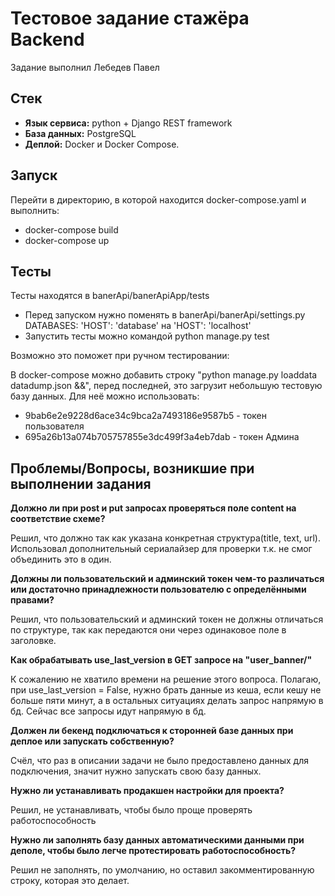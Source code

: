 # Тестовое задание стажёра Backend
Задание выполнил Лебедев Павел
## Стек 
- **Язык сервиса:** python + Django REST framework
- **База данных:** PostgreSQL
- **Деплой:** Docker и Docker Compose.
## Запуск
Перейти в директорию, в которой находится docker-compose.yaml и выполнить:
- docker-compose build
- docker-compose up
## Тесты
Тесты находятся в banerApi/banerApiApp/tests
- Перед запуском нужно поменять в banerApi/banerApi/settings.py DATABASES:
'HOST': 'database' на 'HOST': 'localhost'
- Запустить тесты можно командой python manage.py test

Возможно это поможет при ручном тестировании:  

В docker-compose можно добавить строку "python manage.py loaddata datadump.json &&", перед последней, это загрузит небольшую тестовую базу данных. Для неё можно использовать:
- 9bab6e2e9228d6ace34c9bca2a7493186e9587b5 - токен пользователя
- 695a26b13a074b705757855e3dc499f3a4eb7dab - токен Админа

## Проблемы/Вопросы, возникшие при выполнении задания
**Должно ли при post и put запросах проверяться поле content на соответствие схеме?**

Решил, что должно так как указана конкретная структура(title, text, url). Использовал дополнительный сериалайзер для проверки т.к. не смог объединить это в один.

**Должны ли пользовательский и админский токен чем-то различаться или достаточно принадлежности пользователю с определёнными правами?**

Решил, что пользовательский и админский токен не должны отличаться по структуре, так как передаются они через одинаковое поле в заголовке.

**Как обрабатывать use_last_version в GET запросе на "user_banner/"**

К сожалению не хватило времени на решение этого вопроса. Полагаю, при use_last_version = False, нужно брать данные из кеша, если кешу не больше пяти минут, а в остальных ситуациях делать запрос напрямую в бд. Сейчас все запросы идут напрямую в бд.

**Должен ли бекенд подключаться к сторонней базе данных при деплое или запускать собственную?**

Счёл, что раз в описании задачи не было предоставлено данных для подключения, значит нужно запускать свою базу данных.

**Нужно ли устанавливать продакшен настройки для проекта?**

Решил, не устанавливать, чтобы было проще проверять работоспособность

**Нужно ли заполнять базу данных автоматическими данными при деполе, чтобы было легче протестировать работоспособность?**

Решил не заполнять, по умолчанию, но оставил закомментированную строку, которая это делает.

